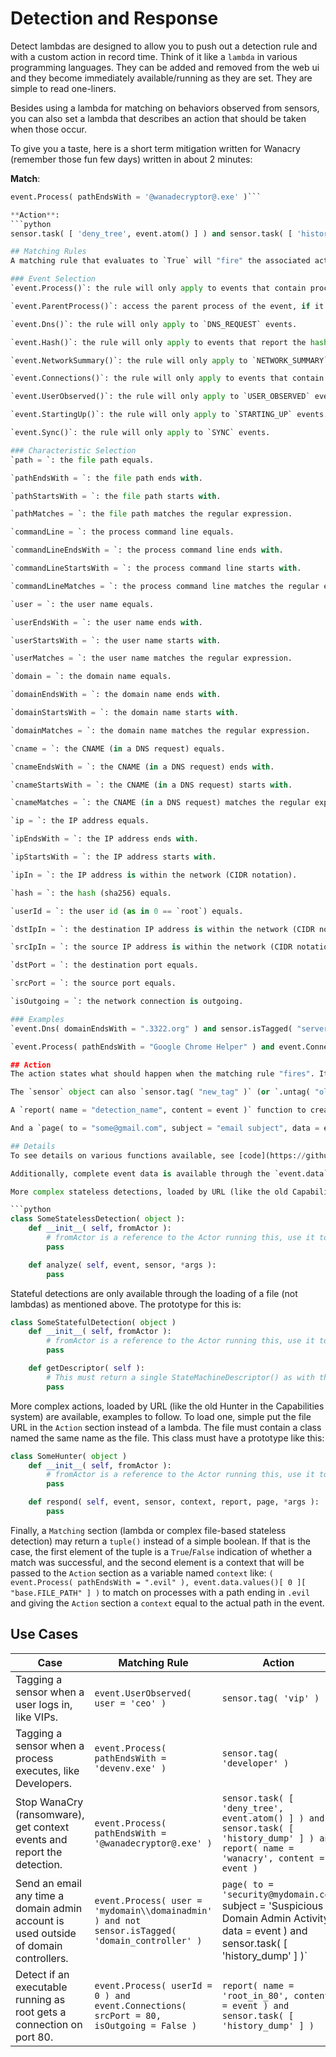 # Detection and Response

Detect lambdas are designed to allow you to push out a detection rule and with a custom action in record time. Think of it like a `lambda` in various programming languages. They can be added and removed from the web ui and they become immediately available/running as they are set. They are simple to read one-liners.

Besides using a lambda for matching on behaviors observed from sensors, you can also set a lambda that describes an action that should be taken when those occur.

To give you a taste, here is a short term mitigation written for Wanacry (remember those fun few days) written in about 2 minutes:

**Match**:
```python
event.Process( pathEndsWith = '@wanadecryptor@.exe' )```

**Action**:
```python
sensor.task( [ 'deny_tree', event.atom() ] ) and sensor.task( [ 'history_dump' ] ) and report( name = 'wanacry' )```

## Matching Rules
A matching rule that evaluates to `True` will "fire" the associated action (described below). The rule has available to it the `event` object that represents the event being evaluated, and the `sensor` object that has an `aid` variable that is the Agent Id where the event originates, and an `sensor.isTagged( "tag_name" )` method.

### Event Selection
`event.Process()`: the rule will only apply to events that contain process information.

`event.ParentProcess()`: access the parent process of the event, if it is contained within the same event.

`event.Dns()`: the rule will only apply to `DNS_REQUEST` events.

`event.Hash()`: the rule will only apply to events that report the hash of a piece of code.

`event.NetworkSummary()`: the rule will only apply to `NETWORK_SUMMARY` events.

`event.Connections()`: the rule will only apply to events that contain network connection information.

`event.UserObserved()`: the rule will only apply to `USER_OBSERVED` events.

`event.StartingUp()`: the rule will only apply to `STARTING_UP` events.

`event.Sync()`: the rule will only apply to `SYNC` events.

### Characteristic Selection
`path = `: the file path equals.

`pathEndsWith = `: the file path ends with.

`pathStartsWith = `: the file path starts with.

`pathMatches = `: the file path matches the regular expression.

`commandLine = `: the process command line equals.

`commandLineEndsWith = `: the process command line ends with.

`commandLineStartsWith = `: the process command line starts with.

`commandLineMatches = `: the process command line matches the regular expression.

`user = `: the user name equals.

`userEndsWith = `: the user name ends with.

`userStartsWith = `: the user name starts with.

`userMatches = `: the user name matches the regular expression.

`domain = `: the domain name equals.

`domainEndsWith = `: the domain name ends with.

`domainStartsWith = `: the domain name starts with.

`domainMatches = `: the domain name matches the regular expression.

`cname = `: the CNAME (in a DNS request) equals.

`cnameEndsWith = `: the CNAME (in a DNS request) ends with.

`cnameStartsWith = `: the CNAME (in a DNS request) starts with.

`cnameMatches = `: the CNAME (in a DNS request) matches the regular expression.

`ip = `: the IP address equals.

`ipEndsWith = `: the IP address ends with.

`ipStartsWith = `: the IP address starts with.

`ipIn = `: the IP address is within the network (CIDR notation).

`hash = `: the hash (sha256) equals.

`userId = `: the user id (as in 0 == `root`) equals.

`dstIpIn = `: the destination IP address is within the network (CIDR notation).

`srcIpIn = `: the source IP address is within the network (CIDR notation).

`dstPort = `: the destination port equals.

`srcPort = `: the source port equals.

`isOutgoing = `: the network connection is outgoing.

### Examples
`event.Dns( domainEndsWith = ".3322.org" ) and sensor.isTagged( "server" )`: matches all DNS requests to a domain ending with `.3322.org` and where the sensor has the "server" tag.

`event.Process( pathEndsWith = "Google Chrome Helper" ) and event.Connections( dstPort = 1900 )`: matches all processes who's name ends with `Google Chrome Helper`, and which have a network connection to port `1900`, note that this indirectly refers to a `NETWORK_SUMMARY` event since they are the only ones containing both a network connection and process information.

## Action
The action states what should happen when the matching rule "fires". It has access to the `event` object (like the Matching rules) and the `sensor` object.

The `sensor` object can also `sensor.tag( "new_tag" )` (or `.untag( "old_tag" )`) to apply a new tag to the sensor, and `sensor.task( [ "command", "arg1", ... ] )` to send a tasking to the sensor. The actual commands are documented in the command line interface `admin_cli.py` that can be found [here](https://github.com/refractionPOINT/lc_cloud/blob/master/beach/hcp/admin_cli.py#L703).

A `report( name = "detection_name", content = event )` function to create a detect.

And a `page( to = "some@gmail.com", subject = "email subject", data = event )` to send an email page somewhere.

## Details
To see details on various functions available, see [code](https://github.com/refractionPOINT/lc_cloud/blob/develop/beach/hcp/utils/EventInterpreter.py#L163).

Additionally, complete event data is available through the `event.data` and metadata through `event.mtd`.

More complex stateless detections, loaded by URL (like the old Capabilities system) are available, examples to follow. To load one, simple put the file URL in the `Matching` section instead of a lambda. The file must contain a class named the same name as the file. This class must have a prototype like this:

```python
class SomeStatelessDetection( object ):
    def __init__( self, fromActor ):
        # fromActor is a reference to the Actor running this, use it to get Beach virtual handles etc.
        pass

    def analyze( self, event, sensor, *args ):
        pass
```

Stateful detections are only available through the loading of a file (not lambdas) as mentioned above. The prototype for this is:

```python
class SomeStatefulDetection( object )
    def __init__( self, fromActor ):
        # fromActor is a reference to the Actor running this, use it to get Beach virtual handles etc.
        pass

    def getDescriptor( self ):
        # This must return a single StateMachineDescriptor() as with the old Stateful detections.
        pass
```

More complex actions, loaded by URL (like the old Hunter in the Capabilities system) are available, examples to follow. To load one, simple put the file URL in the `Action` section instead of a lambda. The file must contain a class named the same name as the file. This class must have a prototype like this:

```python
class SomeHunter( object )
    def __init__( self, fromActor ):
        # fromActor is a reference to the Actor running this, use it to get Beach virtual handles etc.
        pass

    def respond( self, event, sensor, context, report, page, *args ):
        pass
```

Finally, a `Matching` section (lambda or complex file-based stateless detection) may return a `tuple()` instead of a simple boolean. If that is the case, the first element of the tuple is a `True`/`False` indication of whether a match was successful, and the second element is a context that will be passed to the `Action` section as a variable named `context` like: `( event.Process( pathEndsWith = ".evil" ), event.data.values()[ 0 ][ "base.FILE_PATH" ] )` to match on processes with a path ending in `.evil` and giving the `Action` section a `context` equal to the actual path in the event.

## Use Cases
| Case | Matching Rule | Action |
| ---- | ------------- | ------ |
| Tagging a sensor when a user logs in, like VIPs. | `event.UserObserved( user = 'ceo' )` | `sensor.tag( 'vip' )` |
| Tagging a sensor when a process executes, like Developers. | `event.Process( pathEndsWith = 'devenv.exe' )` | `sensor.tag( 'developer' )` |
| Stop WanaCry (ransomware), get context events and report the detection. | `event.Process( pathEndsWith = '@wanadecryptor@.exe' )` | `sensor.task( [ 'deny_tree', event.atom() ] ) and sensor.task( [ 'history_dump' ] ) and report( name = 'wanacry', content = event )` |
| Send an email any time a domain admin account is used outside of domain controllers. | `event.Process( user = 'mydomain\\domainadmin' ) and not sensor.isTagged( 'domain_controller' )` | `page( to = 'security@mydomain.com` subject = 'Suspicious Domain Admin Activity' data = event ) and sensor.task( [ 'history_dump' ] )` |
| Detect if an executable running as root gets a connection on port 80. | `event.Process( userId = 0 ) and event.Connections( srcPort = 80, isOutgoing = False )` | `report( name = 'root_in_80', content = event ) and sensor.task( [ 'history_dump' ] )` |